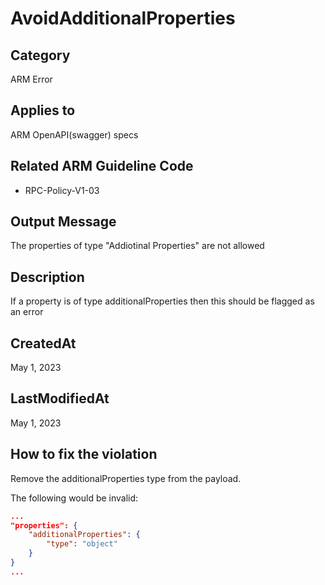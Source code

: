 # AvoidAdditionalProperties

## Category

ARM Error

## Applies to

ARM OpenAPI(swagger) specs

## Related ARM Guideline Code

- RPC-Policy-V1-03

## Output Message

The properties of type "Addiotinal Properties" are not allowed

## Description

If a property is of type additionalProperties then this should be flagged as an error

## CreatedAt

May 1, 2023

## LastModifiedAt

May 1, 2023

## How to fix the violation

Remove the additionalProperties type from the payload.

The following would be invalid:

```json
...
"properties": {
    "additionalProperties": {
        "type": "object"
    }
}
...
```
